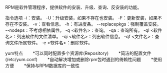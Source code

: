 
RPM是软件管理程序，提供软件的安装、升级、查询、反安装的功能。

指令选项
-i：安装。
-U：升级安装，如果不存在也安装。
-F：更新安装，如果不存在不安装。
-v：查看信息。
-h：有进度条。
--replacepkgs：强制覆盖安装。 
--nodeps：不考虑相依属性。 
-q <软件名>：查询。
-qa：查询所有。
-ql <软件名>：列出软件的文件清单。
-qi <软件名>：列出软件信息。
-qf <文件名>：查询文件所属软件。
-e <软件名>：删除软件。


yum特点
　　*可以同时配置多个资源库(Repository)
　　*简洁的配置文件(/etc/yum.conf)
　　*自动解决增加或删除rpm包时遇到的倚赖性问题
　　*使用方便
　　*保持与RPM数据库的一致性
